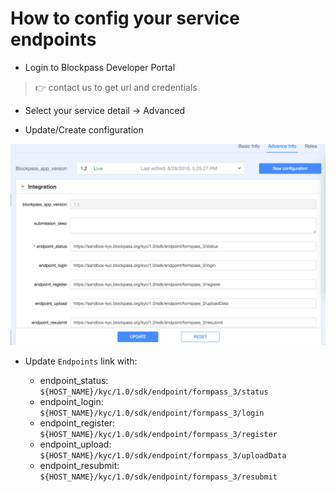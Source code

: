 # How to config your service endpoints

- Login to Blockpass Developer Portal

> :point_right: contact us to get url and credentials

- Select your service detail -> Advanced

- Update/Create configuration

![ServiceEndpoints](/docs/kyc-connect-dashboard/imgs/ServiceEndpoints.png)

- Update `Endpoints` link with:

  - endpoint_status:  
    `${HOST_NAME}/kyc/1.0/sdk/endpoint/formpass_3/status`
  - endpoint_login:  
    `${HOST_NAME}/kyc/1.0/sdk/endpoint/formpass_3/login`
  - endpoint_register:  
    `${HOST_NAME}/kyc/1.0/sdk/endpoint/formpass_3/register`
  - endpoint_upload:  
    `${HOST_NAME}/kyc/1.0/sdk/endpoint/formpass_3/uploadData`
  - endpoint_resubmit:  
    `${HOST_NAME}/kyc/1.0/sdk/endpoint/formpass_3/resubmit`
